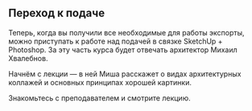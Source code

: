 ## Переход к подаче

Теперь, когда вы получили все необходимые для работы экспорты, можно приступать к работе над подачей в связке SketchUp + Photoshop. За эту часть курса будет отвечать архитектор Михаил Хвалебнов. 

Начнём с лекции — в ней Миша расскажет о видах архитектурных коллажей и основных принципах хорошей картинки.

Знакомьтесь с преподавателем и смотрите лекцию. 